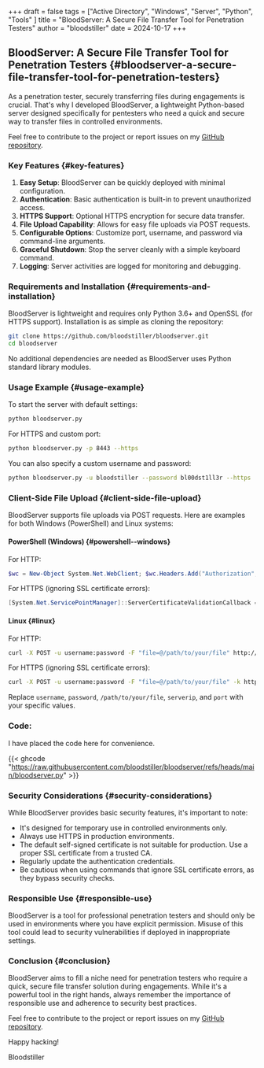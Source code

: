 +++
draft = false
tags = ["Active Directory", "Windows", "Server", "Python", "Tools" ]
title = "BloodServer: A Secure File Transfer Tool for Penetration Testers"
author = "bloodstiller"
date = 2024-10-17
+++

## BloodServer: A Secure File Transfer Tool for Penetration Testers {#bloodserver-a-secure-file-transfer-tool-for-penetration-testers}

As a penetration tester, securely transferring files during engagements is crucial. That's why I developed BloodServer, a lightweight Python-based server designed specifically for pentesters who need a quick and secure way to transfer files in controlled environments.

Feel free to contribute to the project or report issues on my [GitHub repository](https://github.com/bloodstiller/bloodserver).


### Key Features {#key-features}

1.  **Easy Setup**: BloodServer can be quickly deployed with minimal configuration.
2.  **Authentication**: Basic authentication is built-in to prevent unauthorized access.
3.  **HTTPS Support**: Optional HTTPS encryption for secure data transfer.
4.  **File Upload Capability**: Allows for easy file uploads via POST requests.
5.  **Configurable Options**: Customize port, username, and password via command-line arguments.
6.  **Graceful Shutdown**: Stop the server cleanly with a simple keyboard command.
7.  **Logging**: Server activities are logged for monitoring and debugging.


### Requirements and Installation {#requirements-and-installation}

BloodServer is lightweight and requires only Python 3.6+ and OpenSSL (for HTTPS support). Installation is as simple as cloning the repository:

```bash
git clone https://github.com/bloodstiller/bloodserver.git
cd bloodserver
```

No additional dependencies are needed as BloodServer uses Python standard library modules.


### Usage Example {#usage-example}

To start the server with default settings:

```bash
python bloodserver.py
```

For HTTPS and custom port:

```bash
python bloodserver.py -p 8443 --https
```

You can also specify a custom username and password:

```bash
python bloodserver.py -u bloodstiller --password bl00dst1ll3r --https
```


### Client-Side File Upload {#client-side-file-upload}

BloodServer supports file uploads via POST requests. Here are examples for both Windows (PowerShell) and Linux systems:


#### PowerShell (Windows) {#powershell--windows}

For HTTP:

```powershell
$wc = New-Object System.Net.WebClient; $wc.Headers.Add("Authorization", "Basic " + [Convert]::ToBase64String([Text.Encoding]::ASCII.GetBytes("username:password"))); try { $response = $wc.UploadData("http://serverip:port", [System.IO.File]::ReadAllBytes("path\to\file")); Write-Host "Server response: $([System.Text.Encoding]::UTF8.GetString($response))"; Write-Host "File sent successfully!" } catch { Write-Host "An error occurred: $_" }
```

For HTTPS (ignoring SSL certificate errors):

```powershell
[System.Net.ServicePointManager]::ServerCertificateValidationCallback = {$true}; $wc = New-Object System.Net.WebClient; $wc.Headers.Add("Authorization", "Basic " + [Convert]::ToBase64String([Text.Encoding]::ASCII.GetBytes("username:password"))); try { $response = $wc.UploadData("https://serverip:port", [System.IO.File]::ReadAllBytes("path\to\file")); Write-Host "Server response: $([System.Text.Encoding]::UTF8.GetString($response))"; Write-Host "File sent successfully!" } catch { Write-Host "An error occurred: $_" }
```


#### Linux {#linux}

For HTTP:

```bash
curl -X POST -u username:password -F "file=@/path/to/your/file" http://serverip:port
```

For HTTPS (ignoring SSL certificate errors):

```bash
curl -X POST -u username:password -F "file=@/path/to/your/file" -k https://serverip:port
```

Replace `username`, `password`, `/path/to/your/file`, `serverip`, and `port` with your specific values.

### Code: 
I have placed the code here for convenience. 

{{< ghcode "https://raw.githubusercontent.com/bloodstiller/bloodserver/refs/heads/main/bloodserver.py" >}}

### Security Considerations {#security-considerations}

While BloodServer provides basic security features, it's important to note:

-   It's designed for temporary use in controlled environments only.
-   Always use HTTPS in production environments.
-   The default self-signed certificate is not suitable for production. Use a proper SSL certificate from a trusted CA.
-   Regularly update the authentication credentials.
-   Be cautious when using commands that ignore SSL certificate errors, as they bypass security checks.


### Responsible Use {#responsible-use}

BloodServer is a tool for professional penetration testers and should only be used in environments where you have explicit permission. Misuse of this tool could lead to security vulnerabilities if deployed in inappropriate settings.


### Conclusion {#conclusion}

BloodServer aims to fill a niche need for penetration testers who require a quick, secure file transfer solution during engagements. While it's a powerful tool in the right hands, always remember the importance of responsible use and adherence to security best practices.

Feel free to contribute to the project or report issues on my [GitHub repository](https://github.com/bloodstiller/bloodserver).

Happy hacking!

Bloodstiller
